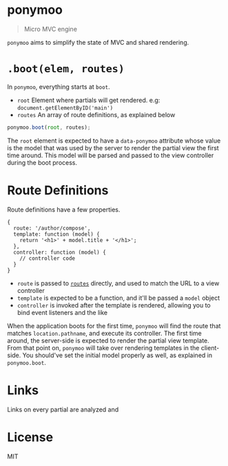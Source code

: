# ponymoo

> Micro MVC engine

`ponymoo` aims to simplify the state of MVC and shared rendering.

# `.boot(elem, routes)`

In `ponymoo`, everything starts at `boot`.

- `root` Element where partials will get rendered. e.g: `document.getElementByID('main')`
- `routes` An array of route definitions, as explained below

```js
ponymoo.boot(root, routes);
```

The `root` element is expected to have a `data-ponymoo` attribute whose value is the model that was used by the server to render the partial view the first time around. This model will be parsed and passed to the view controller during the boot process.

# Route Definitions

Route definitions have a few properties.

```
{
  route: '/author/compose',
  template: function (model) {
    return '<h1>' + model.title + '</h1>';
  },
  controller: function (model) {
    // controller code
  }
}
```

- `route` is passed to [`routes`][1] directly, and used to match the URL to a view controller
- `template` is expected to be a function, and it'll be passed a `model` object
- `controller` is invoked after the template is rendered, allowing you to bind event listeners and the like

When the application boots for the first time, `ponymoo` will find the route that matches `location.pathname`, and execute its controller. The first time around, the server-side is expected to render the partial view template. From that point on, `ponymoo` will take over rendering templates in the client-side. You should've set the initial model properly as well, as explained in `ponymoo.boot`.

# Links

Links on every partial are analyzed and 

# License

MIT

[1]: https://github.com/aaronblohowiak/routes.js "connect's minimalist routing module"
